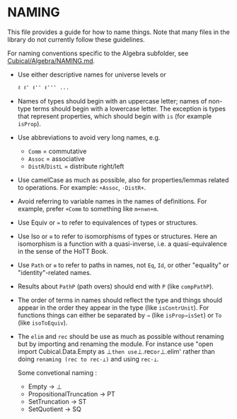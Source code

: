 NAMING
======

This file provides a guide for how to name things. Note that many
files in the library do not currently follow these guidelines.

For naming conventions specific to the Algebra subfolder, see
[Cubical/Algebra/NAMING.md](https://github.com/agda/cubical/blob/master/Cubical/Algebra/NAMING.md).

* Use either descriptive names for universe levels or
  ```
  ℓ ℓ' ℓ'' ℓ''' ...
  ```

* Names of types should begin with an uppercase letter; names of
  non-type terms should begin with a lowercase letter. The exception
  is types that represent properties, which should begin with `is`
  (for example `isProp`).

* Use abbreviations to avoid very long names, e.g.
  - `Comm` = commutative
  - `Assoc` = associative
  - `DistR`/`DistL` = distribute right/left

* Use camelCase as much as possible, also for properties/lemmas
  related to operations. For example: `+Assoc`, `·DistR+`.

* Avoid referring to variable names in the names of definitions.
  For example, prefer `+Comm` to something like `m+n≡n+m`.

* Use Equiv or `≃` to refer to equivalences of types or structures.

* Use Iso or `≅` to refer to isomorphisms of types or structures.
  Here an isomorphism is a function with a quasi-inverse, i.e. a
  quasi-equivalence in the sense of the HoTT Book.

* Use `Path` or `≡` to refer to paths in names, not `Eq`, `Id`, or
  other "equality" or "identity"-related names.

* Results about `PathP` (path overs) should end with `P` (like
  `compPathP`).

* The order of terms in names should reflect the type and things
  should appear in the order they appear in the type (like
  `isContrUnit`). For functions things can either be separated by `→`
  (like `isProp→isSet`) or `To` (like `isoToEquiv`).

* The `elim` and `rec` should be use as much as possible without
  renaming but by importing and renaming the module.
  For instance use "open import Cubical.Data.Empty as ⊥`
  then use `⊥.rec` or `⊥.elim' rather than doing
  `renaming (rec to rec-⊥)` and using `rec-⊥`.

  Some convetional naming :
  - Empty                   -> ⊥
  - PropositionalTruncation -> PT
  - SetTruncation           -> ST
  - SetQuotient             -> SQ
